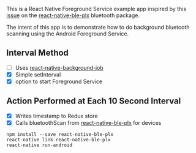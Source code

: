 This is a React Native Foreground Service example app inspired by this [issue](https://github.com/Polidea/react-native-ble-plx/issues/217) on the [react-native-ble-plx](https://github.com/Polidea/react-native-ble-plx) bluetooth package.

The intent of this app is to demonstrate how to do background bluetooth scanning using the Android Foreground Service.

## Interval Method

- [ ] Uses [react-native-background-job](https://github.com/vikeri/react-native-background-job)
- [x] Simple setInterval
- [x] option to start Foreground Service

## Action Performed at Each 10 Second Interval

- [x] Writes timestamp to Redux store
- [x] Calls bluetoothScan from [react-native-ble-plx](https://github.com/Polidea/react-native-ble-plx) for devices

```
npm install --save react-native-ble-plx
react-native link react-native-ble-plx
react-native run-android
```

